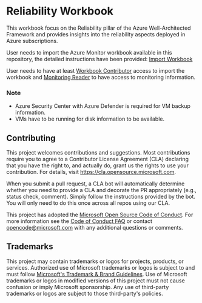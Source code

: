 # Reliability Workbook

This workbook focus on the Reliability pillar of the Azure Well-Architected Framework and provides insights into the reliability aspects deployed in Azure subscriptions.

User needs to import the Azure Monitor workbook available in this repository, the detailed instructions have been provided: [Import Workbook](import.md)

User needs to have at least [Workbook Contributor](https://docs.microsoft.com/en-us/azure/role-based-access-control/built-in-roles#workbook-contributor) access to import the workbook and [Monitoring Reader](https://docs.microsoft.com/en-us/azure/role-based-access-control/built-in-roles#monitoring-reader) to have access to monitoring information.

### Note
* Azure Security Center with Azure Defender is required for VM backup information.
* VMs have to be running for disk information to be available.

## Contributing

This project welcomes contributions and suggestions.  Most contributions require you to agree to a
Contributor License Agreement (CLA) declaring that you have the right to, and actually do, grant us
the rights to use your contribution. For details, visit https://cla.opensource.microsoft.com.

When you submit a pull request, a CLA bot will automatically determine whether you need to provide
a CLA and decorate the PR appropriately (e.g., status check, comment). Simply follow the instructions
provided by the bot. You will only need to do this once across all repos using our CLA.

This project has adopted the [Microsoft Open Source Code of Conduct](https://opensource.microsoft.com/codeofconduct/).
For more information see the [Code of Conduct FAQ](https://opensource.microsoft.com/codeofconduct/faq/) or
contact [opencode@microsoft.com](mailto:opencode@microsoft.com) with any additional questions or comments.

## Trademarks

This project may contain trademarks or logos for projects, products, or services. Authorized use of Microsoft 
trademarks or logos is subject to and must follow 
[Microsoft's Trademark & Brand Guidelines](https://www.microsoft.com/en-us/legal/intellectualproperty/trademarks/usage/general).
Use of Microsoft trademarks or logos in modified versions of this project must not cause confusion or imply Microsoft sponsorship.
Any use of third-party trademarks or logos are subject to those third-party's policies.
